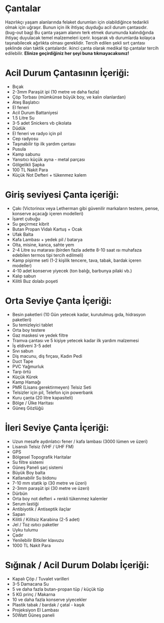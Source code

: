 # Çantalar
Hazırlıkçı yaşam alanlarında felaket durumları için olabildiğince tedarikli olmak için uğraşır.
Bunun için ilk ihtiyaç duyduğu acil durum çantasıdır. (bug-out bag) 
Bu çanta yaşam alanını terk etmek durumunda kalındığında ihtiyaç duyulacak temel malzemeleri içerir. koşarak vb durumlarda kolayca taşınabilecek ağırlıkta olması gereklidir. Tercih edilen şekli sırt çantası şeklinde olan taktik çantalardır. ikinci çanta olarak medikal tip çantalar tercih edilebilir.
**Elinize geçirdiğiniz her şeyi buna tıkmayacaksınız!**

# Acil Durum Çantasının İçeriği:
* Bıçak
* 2-3mm Paraşüt ipi (10 metre ve daha fazla)
* Çöp Torbası (mümkünse büyük boy, ve kalın olanlardan)
* Ateş Başlatıcı
* El feneri
* Acil Durum Battaniyesi
* 1.5 Litre Su
* 3-5 adet Snickers vb çikolata
* Düdük
* El feneri ve radyo için pil
* Cep radyosu
* Taşınabilir tip ilk yardım çantası
* Pusula
* Kamp sabunu
* Yansıtıcı küçük ayna - metal parçası
* Gölgelikli Şapka
* 100 TL Nakit Para
* Küçük Not Defteri + tükenmez kalem

# Giriş seviyesi Çanta içeriği:
* Çakı (Victorinox veya Letherman gibi güvenilir markaların testere, pense, konserve açacağı içeren modelleri)
* İşaret çubuğu
* Su geçirmez kibrit
* Butan Propan Vidalı Kartuş + Ocak
* Ufak Balta
* Kafa Lambası + yedek pil / batarya
* Olta, misine, kanca, sahte yem
* 2-4 Litre su matarası (birden fazla adette 8-10 saat ısı muhafaza edebilen termos tipi tercih edilmeli)
* Kamp pişirme seti (1-2 kişilik tencere, tava, tabak, bardak içeren modeller)
* 4-10 adet konserve yiyecek (ton balığı, barbunya pilaki vb.)
* Kalıp sabun
* Kilitli Buz dolabı poşeti


# Orta Seviye Çanta İçeriği:
* Besin paketleri (10 Gün yetecek kadar, kurutulmuş gıda, hidrasyon paketleri)
* Su temizleyici tablet
* Orta boy testere
* Gaz maskesi ve yedek filtre
* Tramva çantası ve 5 kişiye yetecek kadar ilk yardım malzemesi
* İş eldiveni 3-5 adet
* Sıvı sabun
* Diş macunu, diş fırçası, Kadın Pedi
* Duct Tape
* PVC Yağmurluk
* Tarp örtü
* Küçük Kürek
* Kamp Hamağı
* PMR (Lisans gerektirmeyen) Telsiz Seti
* Telsizler için pil, Telefon için powerbank
* Kuru çanta (20 litre kapasiteli)
* Bölge / Ülke Haritası
* Güneş Gözlüğü

# İleri Seviye Çanta İçeriği:
* Uzun mesafe aydınlatıcı fener / kafa lambası (3000 lümen ve üzeri)
* Lisanslı Telsiz (VHF / UHF FM)
* GPS
* Bölgesel Topografik Haritalar
* Su filtre sistemi
* Güneş Paneli şarj sistemi
* Büyük Boy balta
* Katlanabilir Su bidonu
* 7-10 mm statik ip (30 metre ve üzeri)
* 2-3mm paraşüt ipi (30 metre ve üzeri)
* Dürbün
* Orta boy not defteri + renkli tükenmez kalemler
* Serum lastiği
* Antibiyotik / Antiseptik ilaçlar
* Sapan
* Kilitli / Kilitsiz Karabina (2-5 adet)
* Jel / Toz ısıtıcı paketler
* Uyku tulumu
* Çadır
* Yenilebilir Bitkiler klavuzu
* 1000 TL Nakit Para

# Sığınak / Acil Durum Dolabı İçeriği:
* Kapalı Çöp / Tuvalet varilleri
* 3-5 Damacana Su
* 5 ve daha fazla butan-propan tüp / küçük tüp
* 5 KG prinç / Makarna
* 10 ve daha fazla konserve yiyecekler
* Plastik tabak / bardak / çatal - kaşık
* Projeksiyon El Lambası
* 50Watt Güneş paneli
